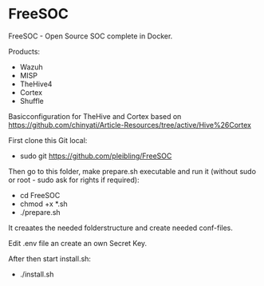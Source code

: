 # FreeSOC
FreeSOC - Open Source SOC complete in Docker.

Products:
- Wazuh
- MISP
- TheHive4
- Cortex
- Shuffle

Basicconfiguration for TheHive and Cortex based on https://github.com/chinyati/Article-Resources/tree/active/Hive%26Cortex

First clone this Git local:
- sudo git https://github.com/pleibling/FreeSOC

Then go to this folder, make prepare.sh executable and run it (without sudo or root - sudo ask for rights if required):
- cd FreeSOC
- chmod +x *.sh
- ./prepare.sh

It creaates the needed folderstructure and create needed conf-files.

Edit .env file an create an own Secret Key.

After then start install.sh:
- ./install.sh

